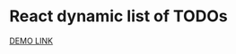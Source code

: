 # React dynamic list of TODOs

  [DEMO LINK](https://nizkiyVorobey.github.io/react_dynamic-list-of-todos/)
